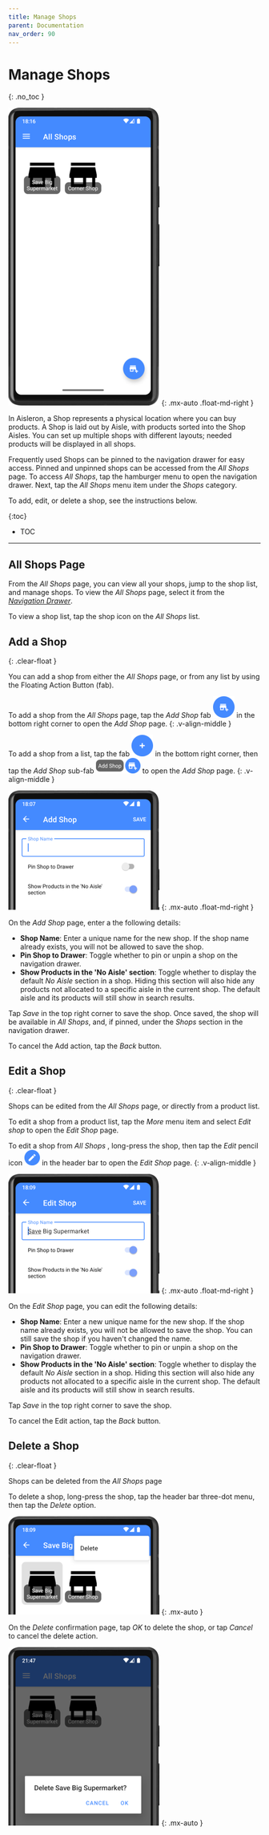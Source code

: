 ```yaml
---
title: Manage Shops
parent: Documentation
nav_order: 90
---
```


# Manage Shops
{: .no_toc }

![All Shops Page](/assets/images/screenshots/light-mode/alr-280-all-shops.png)
{: .mx-auto .float-md-right }

In Aisleron, a Shop represents a physical location where you can buy products. A Shop is laid out by Aisle, with products sorted into the Shop Aisles. You can set up multiple shops with different layouts; needed products will be displayed in all shops.

Frequently used Shops can be pinned to the navigation drawer for easy access. Pinned and unpinned shops can be accessed from the *All Shops* page. To access *All Shops*, tap the hamburger menu to open the navigation drawer. Next, tap the *All Shops* menu item under the *Shops* category.

To add, edit, or delete a shop, see the instructions below.

{:toc}
* TOC

---

## All Shops Page

From the *All Shops* page, you can view all your shops, jump to the shop list, and manage shops. To view the *All Shops* page, select it from the [*Navigation Drawer*](/docs/documentation/navigation-drawer#shops-section).

To view a shop list, tap the shop icon on the *All Shops* list.


## Add a Shop
{: .clear-float }  

You can add a shop from either the *All Shops* page, or from any list by using the Floating Action Button (fab).

To add a shop from the *All Shops* page, tap the *Add Shop* fab ![Add Shop Fab](/assets/images/screenshots/light-mode/alr-915-fab-add-shop.png) in the bottom right corner to open the *Add Shop* page.
{: .v-align-middle }

To add a shop from a list, tap the fab ![Fab](/assets/images/screenshots/light-mode/alr-910-fab-main.png) in the bottom right corner, then tap the *Add Shop* sub-fab ![Add Shop Fab](/assets/images/screenshots/light-mode/alr-920-fab-add-shop.png) to open the *Add Shop* page.
{: .v-align-middle }

![Add Shop](/assets/images/screenshots/light-mode/alr-160-add-shop-partial.png)
{: .mx-auto .float-md-right }

On the *Add Shop* page, enter a the following details:
* **Shop Name**: Enter a unique name for the new shop. If the shop name already exists, you will not be allowed to save the shop.
* **Pin Shop to Drawer**: Toggle whether to pin or unpin a shop on the navigation drawer.
* **Show Products in the 'No Aisle' section**: Toggle whether to display the default *No Aisle* section in a shop. Hiding this section will also hide any products not allocated to a specific aisle in the current shop. The default aisle and its products will still show in search results.

Tap *Save* in the top right corner to save the shop. Once saved, the shop will be available in *All Shops*, and, if pinned, under the *Shops* section in the navigation drawer.

To cancel the Add action, tap the *Back* button.

## Edit a Shop
{: .clear-float }

Shops can be edited from the *All Shops* page, or directly from a product list.

To edit a shop from a product list, tap the *More* menu item and select *Edit shop* to open the *Edit Shop* page.

To edit a shop from *All Shops* , long-press the shop, then tap the *Edit* pencil icon ![Edit Shop Icon](/assets/images/screenshots/light-mode/alr-970-edit-icon.png) in the header bar to open the *Edit Shop* page.
{: .v-align-middle }

![Edit Shop](/assets/images/screenshots/light-mode/alr-180-edit-shop-partial.png)
{: .mx-auto .float-md-right }

On the *Edit Shop* page, you can edit the following details:
* **Shop Name**: Enter a new unique name for the new shop. If the shop name already exists, you will not be allowed to save the shop. You can still save the shop if you haven't changed the name.
* **Pin Shop to Drawer**: Toggle whether to pin or unpin a shop on the navigation drawer.
* **Show Products in the 'No Aisle' section**: Toggle whether to display the default *No Aisle* section in a shop. Hiding this section will also hide any products not allocated to a specific aisle in the current shop. The default aisle and its products will still show in search results.

Tap *Save* in the top right corner to save the shop.

To cancel the Edit action, tap the *Back* button.

## Delete a Shop
{: .clear-float }

Shops can be deleted from the *All Shops* page

To delete a shop, long-press the shop, tap the header bar three-dot menu, then tap the *Delete* option. 

![Delete Shop Menu](/assets/images/screenshots/light-mode/alr-190-select-shop-delete-partial.png)
{: .mx-auto }

On the *Delete* confirmation page, tap *OK* to delete the shop, or tap *Cancel* to cancel the delete action.

![Delete Shop Confirmation](/assets/images/screenshots/light-mode/alr-200-delete-shop-partial.png)
{: .mx-auto }
